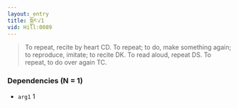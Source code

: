 ```yaml
---
layout: entry
title: སྐྱོར་√1
vid: Hill:0089
---
```

> To repeat, recite by heart CD. To repeat; to do, make something again; to reproduce, imitate; to recite DK. To read aloud, repeat DS. To repeat, to do over again TC.
### Dependencies (N = 1)
* `arg1` 1
